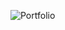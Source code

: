 ![Portfolio](https://github.com/Rohit6603/Portfolio/assets/109826503/31225e74-3613-4690-a428-d1ebc85b40ee)
